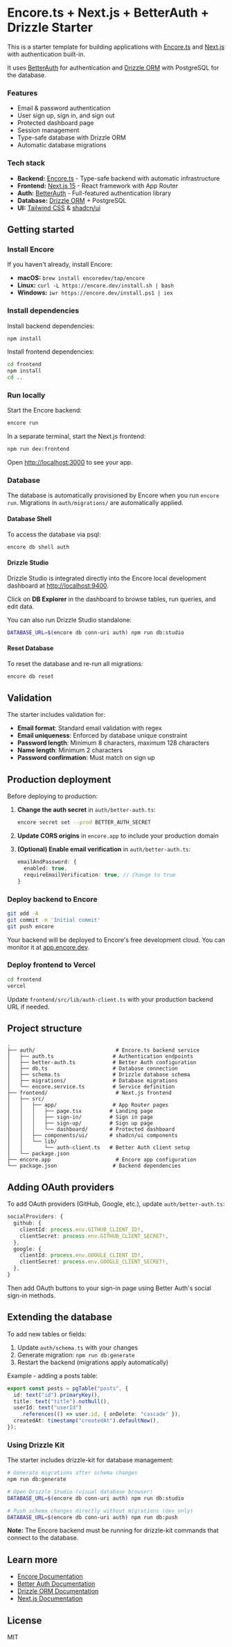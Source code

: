 # Encore.ts + Next.js + BetterAuth + Drizzle Starter

This is a starter template for building applications with [Encore.ts](https://encore.dev) and [Next.js](https://nextjs.org/) with authentication built-in.

It uses [BetterAuth](https://better-auth.com/) for authentication and [Drizzle ORM](https://orm.drizzle.team/) with PostgreSQL for the database.

### Features
- Email & password authentication
- User sign up, sign in, and sign out
- Protected dashboard page
- Session management
- Type-safe database with Drizzle ORM
- Automatic database migrations

### Tech stack
- **Backend:** [Encore.ts](https://encore.dev) - Type-safe backend with automatic infrastructure
- **Frontend:** [Next.js 15](https://nextjs.org/) - React framework with App Router
- **Auth:** [BetterAuth](https://better-auth.com/) - Full-featured authentication library
- **Database:** [Drizzle ORM](https://orm.drizzle.team/) + PostgreSQL
- **UI:** [Tailwind CSS](https://tailwindcss.com/) & [shadcn/ui](https://ui.shadcn.com/)

## Getting started

### Install Encore
If you haven't already, install Encore:

- **macOS:** `brew install encoredev/tap/encore`
- **Linux:** `curl -L https://encore.dev/install.sh | bash`
- **Windows:** `iwr https://encore.dev/install.ps1 | iex`

### Install dependencies

Install backend dependencies:

```bash
npm install
```

Install frontend dependencies:

```bash
cd frontend
npm install
cd ..
```

### Run locally

Start the Encore backend:

```bash
encore run
```

In a separate terminal, start the Next.js frontend:

```bash
npm run dev:frontend
```

Open [http://localhost:3000](http://localhost:3000) to see your app.

### Database

The database is automatically provisioned by Encore when you run `encore run`. Migrations in `auth/migrations/` are automatically applied.

#### Database Shell

To access the database via psql:

```bash
encore db shell auth
```

#### Drizzle Studio

Drizzle Studio is integrated directly into the Encore local development dashboard at [http://localhost:9400](http://localhost:9400). 

Click on **DB Explorer** in the dashboard to browse tables, run queries, and edit data.

You can also run Drizzle Studio standalone:

```bash
DATABASE_URL=$(encore db conn-uri auth) npm run db:studio
```

#### Reset Database

To reset the database and re-run all migrations:

```bash
encore db reset
```

## Validation

The starter includes validation for:

- **Email format**: Standard email validation with regex
- **Email uniqueness**: Enforced by database unique constraint
- **Password length**: Minimum 8 characters, maximum 128 characters
- **Name length**: Minimum 2 characters
- **Password confirmation**: Must match on sign up

## Production deployment

Before deploying to production:

1. **Change the auth secret** in `auth/better-auth.ts`:
   ```bash
   encore secret set --prod BETTER_AUTH_SECRET
   ```

2. **Update CORS origins** in `encore.app` to include your production domain

3. **(Optional) Enable email verification** in `auth/better-auth.ts`:
   ```typescript
   emailAndPassword: {
     enabled: true,
     requireEmailVerification: true, // Change to true
   }
   ```

### Deploy backend to Encore

```bash
git add -A
git commit -m 'Initial commit'
git push encore
```

Your backend will be deployed to Encore's free development cloud. You can monitor it at [app.encore.dev](https://app.encore.dev).

### Deploy frontend to Vercel

```bash
cd frontend
vercel
```

Update `frontend/src/lib/auth-client.ts` with your production backend URL if needed.

## Project structure

```
.
├── auth/                          # Encore.ts backend service
│   ├── auth.ts                   # Authentication endpoints
│   ├── better-auth.ts            # Better Auth configuration
│   ├── db.ts                     # Database connection
│   ├── schema.ts                 # Drizzle database schema
│   ├── migrations/               # Database migrations
│   └── encore.service.ts         # Service definition
├── frontend/                      # Next.js frontend
│   ├── src/
│   │   ├── app/                  # App Router pages
│   │   │   ├── page.tsx         # Landing page
│   │   │   ├── sign-in/         # Sign in page
│   │   │   ├── sign-up/         # Sign up page
│   │   │   └── dashboard/       # Protected dashboard
│   │   ├── components/ui/       # shadcn/ui components
│   │   └── lib/
│   │       └── auth-client.ts   # Better Auth client setup
│   └── package.json
├── encore.app                     # Encore app configuration
└── package.json                  # Backend dependencies
```

## Adding OAuth providers

To add OAuth providers (GitHub, Google, etc.), update `auth/better-auth.ts`:

```typescript
socialProviders: {
  github: {
    clientId: process.env.GITHUB_CLIENT_ID!,
    clientSecret: process.env.GITHUB_CLIENT_SECRET!,
  },
  google: {
    clientId: process.env.GOOGLE_CLIENT_ID!,
    clientSecret: process.env.GOOGLE_CLIENT_SECRET!,
  },
}
```

Then add OAuth buttons to your sign-in page using Better Auth's social sign-in methods.

## Extending the database

To add new tables or fields:

1. Update `auth/schema.ts` with your changes
2. Generate migration: `npm run db:generate`
3. Restart the backend (migrations apply automatically)

Example - adding a posts table:

```typescript
export const posts = pgTable("posts", {
  id: text("id").primaryKey(),
  title: text("title").notNull(),
  userId: text("userId")
    .references(() => user.id, { onDelete: "cascade" }),
  createdAt: timestamp("createdAt").defaultNow(),
});
```

### Using Drizzle Kit

The starter includes drizzle-kit for database management:

```bash
# Generate migrations after schema changes
npm run db:generate

# Open Drizzle Studio (visual database browser)
DATABASE_URL=$(encore db conn-uri auth) npm run db:studio

# Push schema changes directly without migrations (dev only)
DATABASE_URL=$(encore db conn-uri auth) npm run db:push
```

**Note:** The Encore backend must be running for drizzle-kit commands that connect to the database.

## Learn more

- [Encore Documentation](https://encore.dev/docs)
- [Better Auth Documentation](https://better-auth.com)
- [Drizzle ORM Documentation](https://orm.drizzle.team)
- [Next.js Documentation](https://nextjs.org/docs)

## License

MIT
